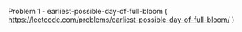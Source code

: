 Problem 1 - earliest-possible-day-of-full-bloom ( https://leetcode.com/problems/earliest-possible-day-of-full-bloom/ )